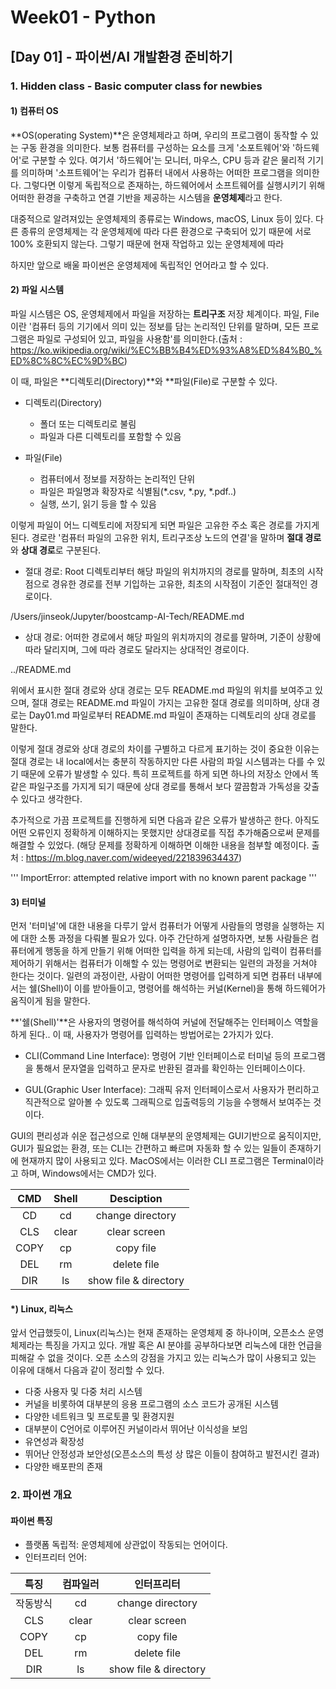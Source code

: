 # Week01 - Python

## [Day 01] - 파이썬/AI 개발환경 준비하기

### 1. Hidden class - Basic computer class for newbies

#### 1) 컴퓨터 OS

**OS(operating System)**은 운영체제라고 하며, 우리의 프로그램이 동작할 수 있는 구동 환경을 의미한다.
보통 컴퓨터를 구성하는 요소를 크게 '소포트웨어'와 '하드웨어'로 구분할 수 있다. 여기서 '하드웨어'는 모니터, 마우스, CPU 등과 같은 물리적 기기를 의미하며 '소프트웨어'는 우리가 컴퓨터 내에서 사용하는 어떠한 프로그램을 의미한다.
그렇다면 이렇게 독립적으로 존재하는, 하드웨어에서 소프트웨어를 실행시키기 위해 어떠한 환경을 구축하고 연결 기반을 제공하는 시스템을 **운영체제**라고 한다.

대중적으로 알려져있는 운영체제의 종류로는 Windows, macOS, Linux 등이 있다. 다른 종류의 운영체제는 각 운영체제에 따라 다른 환경으로 구축되어 있기 때문에 서로 100% 호환되지 않는다. 그렇기 때문에 현재 작업하고 있는 운영체제에 따라 


하지만 앞으로 배울 파이썬은 운영체제에 독립적인 언어라고 할 수 있다.

#### 2) 파일 시스템

파일 시스템은 OS, 운영체제에서 파일을 저장하는 **트리구조** 저장 체계이다. 파일, File 이란 '컴퓨터 등의 기기에서 의미 있는 정보를 담는 논리적인 단위를 말하며, 모든 프로그램은 파일로 구성되어 있고, 파일을 사용함'를 의미한다.(출처 : https://ko.wikipedia.org/wiki/%EC%BB%B4%ED%93%A8%ED%84%B0_%ED%8C%8C%EC%9D%BC)

이 때, 파일은 **디렉토리(Directory)**와 **파일(File)로 구분할 수 있다.

  - 디렉토리(Directory)
    - 폴더 또는 디렉토리로 불림
    - 파일과 다른 디렉토리를 포함할 수 있음
    
  - 파일(File)
    - 컴퓨터에서 정보를 저장하는 논리적인 단위
    - 파일은 파일명과 확장자로 식별됨(*.csv, *.py, *.pdf..)
    - 실행, 쓰기, 읽기 등을 할 수 있음

이렇게 파일이 어느 디렉토리에 저장되게 되면 파일은 고유한 주소 혹은 경로를 가지게 된다. 경로란 '컴퓨터 파일의 고유한 위치, 트리구조상 노드의 연결'을 말하며 **절대 경로**와 **상대 경로**로 구분된다.

  - 절대 경로: Root 디렉토리부터 해당 파일의 위치까지의 경로를 말하며, 최초의 시작점으로 경유한 경로를 전부 기입하는 고유한, 최초의 시작점이 기준인 절대적인 경로이다.
  
  /Users/jinseok/Jupyter/boostcamp-AI-Tech/README.md
  
  - 상대 경로: 어떠한 경로에서 해당 파일의 위치까지의 경로를 말하며, 기준이 상황에 따라 달리지며, 그에 따라 경로도 달라지는 상대적인 경로이다. 
  
  ../README.md
  
위에서 표시한 절대 경로와 상대 경로는 모두 README.md 파일의 위치를 보여주고 있으며, 절대 경로는 README.md 파일이 가지는 고유한 절대 경로를 의미하며, 상대 경로는 Day01.md 파일로부터 README.md 파일이 존재하는 디렉토리의 상대 경로를 말한다.

이렇게 절대 경로와 상대 경로의 차이를 구별하고 다르게 표기하는 것이 중요한 이유는 절대 경로는 내 local에서는 충분히 작동하지만 다른 사람의 파일 시스템과는 다를 수 있기 때문에 오류가 발생할 수 있다. 특히 프로젝트를 하게 되면 하나의 저장소 안에서 똑같은 파일구조를 가지게 되기 때문에 상대 경로를 통해서 보다 깔끔함과 가독성을 갖출 수 있다고 생각한다.

추가적으로 가끔 프로젝트를 진행하게 되면 다음과 같은 오류가 발생하곤 한다. 아직도 어떤 오류인지 정확하게 이해하지는 못했지만 상대경로를 직접 추가해줌으로써 문제를 해결할 수 있었다. (해당 문제를 정확하게 이해하면 이해한 내용을 첨부할 예정이다. 출처 : https://m.blog.naver.com/wideeyed/221839634437)

'''
    ImportError: attempted relative import with no known parent package
'''


#### 3) 터미널

먼저 '터미널'에 대한 내용을 다루기 앞서 컴퓨터가 어떻게 사람들의 명령을 실행하는 지에 대한 소통 과정을 다뤄볼 필요가 있다. 아주 간단하게 설명하자면, 보통 사람들은 컴퓨터에게 행동을 하게 만들기 위해 어떠한 입력을 하게 되는데, 사람의 입력이 컴퓨터를 제어하기 위해서는 컴퓨터가 이해할 수 있는 명령어로 변환되는 일련의 과정을 거쳐야 한다는 것이다. 일련의 과정이란, 사람이 어떠한 명령어를 입력하게 되면 컴퓨터 내부에서는 쉘(Shell)이 이를 받아들이고, 명령어를 해석하는 커널(Kernel)을 통해 하드웨어가 움직이게 됨을 말한다.

**'쉘(Shell)'**은 사용자의 명령어를 해석하여 커널에 전달해주는 인터페이스 역할을 하게 된다.. 이 때, 사용자가 명령어를 입력하는 방법어로는 2가지가 있다.

  - CLI(Command Line Interface): 명령어 기반 인터페이스로 터미널 등의 프로그램을 통해서 문자열을 입력하고 문자로 반환된 결과를 확인하는 인터페이스이다.
  
  - GUL(Graphic User Interface): 그래픽 유저 인터페이스로서 사용자가 편리하고 직관적으로 알아볼 수 있도록 그래픽으로 입출력등의 기능을 수행해서 보여주는 것이다.
  
GUI의 편리성과 쉬운 접근성으로 인해 대부분의 운영체제는 GUI기반으로 움직이지만, GUI가 필요없는 환경, 또는 CLI는 간편하고 빠르며 자동화 할 수 있는 일들이 존재하기에 현재까지 많이 사용되고 있다.
MacOS에서는 이러한 CLI 프로그램은 Terminal이라고 하며, Windows에서는 CMD가 있다.

|  CMD  |  Shell  |     Desciption     |
|:-----:|:-------:|:------------------:|
|  CD   |   cd    |  change directory  |
|  CLS  |   clear    |  clear screen |
|  COPY   |   cp    |  copy file  |
|  DEL   |   rm    |  delete file  |
|  DIR   |   ls    |  show file & directory  |


#### *) Linux, 리눅스

앞서 언급했듯이, Linux(리눅스)는 현재 존재하는 운영체제 중 하나이며, 오픈소스 운영체제라는 특징을 가지고 있다. 개발 혹은 AI 분야를 공부하다보면 리눅스에 대한 언급을 피해갈 수 없을 것이다. 오픈 소스의 강점을 가지고 있는 리눅스가 많이 사용되고 있는 이유에 대해서 다음과 같이 정리할 수 있다.

  - 다중 사용자 및 다중 처리 시스템
  - 커널을 비롯하여 대부분의 응용 프로그램의 소스 코드가 공개된 시스템
  - 다양한 네트워크 및 프로토콜 및 환경지원
  - 대부분이 C언어로 이루어진 커널이라서 뛰어난 이식성을 보임
  - 유연성과 확장성
  - 뛰어난 안정성과 보안성(오픈소스의 특성 상 많은 이들이 참여하고 발전시킨 결과)
  - 다양한 배포판의 존재
  

### 2. 파이썬 개요

#### 파이썬 특징

  - 플랫폼 독립적: 운영체제에 상관없이 작동되는 언어이다.
  - 인터프리터 언어: 
  
  
  
|  특징  |    컴파일러    |     인터프리터     |
|:-----:|:-------:|:------------------:|
|  작동방식   |   cd    |  change directory  |
|  CLS  |   clear    |  clear screen |
|  COPY   |   cp    |  copy file  |
|  DEL   |   rm    |  delete file  |
|  DIR   |   ls    |  show file & directory  |